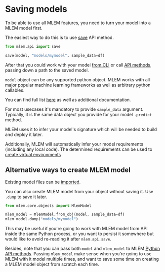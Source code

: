 # Saving models

To be able to use all MLEM features, you need to turn your model into a MLEM
model first.

The easiest way to do this is to use [save](/doc/api-reference/save) API method.

```py
from mlem.api import save

save(model, "models/mymodel", sample_data=df)
```

After that you could work with your model [from CLI](/doc/command-reference) or
call [API methods](/doc/api-reference), passing down a path to the saved model.

`model` object can be any supported python object. MLEM works with all major
popular machine learning frameworks as well as arbitrary python callables.

You can find full list [here](/doc/object-reference/model) as well as additional
documentation.

For most usecases it's mandatory to provide `sample_data` argument. Typically,
it is the same data object you provide for your model `.predict` method.

MLEM uses it to infer your model's signature which will be needed to build and
deploy it later.

Additionally, MLEM will automatically infer your model requirements (including
any local code). The determined requirements can be used to
[create virtual environments](/doc/user-guide/building/requirements)

## Alternative ways to create MLEM model

Existing model files can be [imported](/doc/user-guide/importing).

You can also create MLEM model from your object without saving it. Use `.dump`
to save it later.

```py
from mlem.core.objects import MlemModel

mlem_model = MlemModel.from_obj(model, sample_data=df)
mlem_model.dump("models/mymodel")
```

This may be useful if you're going to work with MLEM model from API inside the
same Python process, or you want to persist it somewhere but would like to avoid
re-reading it after `mlem.api.save`.

Besides, note that you can pass both `model` and `mlem_model` to MLEM
[Python API methods](/doc/api-reference). Passing `mlem_model` make sense when
you're going to use MLEM with it model multiple times, and want to save some
time on creating a MLEM model object from scratch each time.
